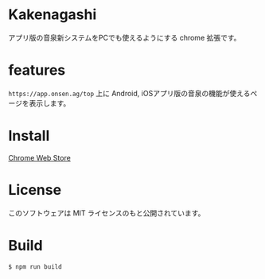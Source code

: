 # Kakenagashi
アプリ版の音泉新システムをPCでも使えるようにする chrome 拡張です。

# features
`https://app.onsen.ag/top` 上に Android, iOSアプリ版の音泉の機能が使えるページを表示します。

# Install
[Chrome Web Store](https://chrome.google.com/webstore/detail/kakenagashi/fogobdipdmhcpljjjhjaldnkgfjdekon?hl=ja&gl=JP)

# License
このソフトウェアは MIT ライセンスのもと公開されています。

# Build
```
$ npm run build
```
